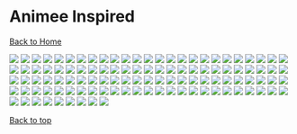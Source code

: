 # Animee Inspired

[Back to Home](https://github.com/RickyFoots/Wallpapers/tree/main)

</h1>

<img src="https://github.com/RickyFoots/Wallpapers/blob/main/Collection/Digital Art/Anime Inspired/00030.png">

<img src="https://github.com/RickyFoots/Wallpapers/blob/main/Collection/Digital Art/Anime Inspired/00224.jpg">

<img src="https://github.com/RickyFoots/Wallpapers/blob/main/Collection/Digital Art/Anime Inspired/00239.jpg">

<img src="https://github.com/RickyFoots/Wallpapers/blob/main/Collection/Digital Art/Anime Inspired/00279.jpg">

<img src="https://github.com/RickyFoots/Wallpapers/blob/main/Collection/Digital Art/Anime Inspired/00288.png">

<img src="https://github.com/RickyFoots/Wallpapers/blob/main/Collection/Digital Art/Anime Inspired/00293.jpg">

<img src="https://github.com/RickyFoots/Wallpapers/blob/main/Collection/Digital Art/Anime Inspired/00355.png">

<img src="https://github.com/RickyFoots/Wallpapers/blob/main/Collection/Digital Art/Anime Inspired/08.jpg">

<img src="https://github.com/RickyFoots/Wallpapers/blob/main/Collection/Digital Art/Anime Inspired/10 - IkFbADX.png">

<img src="https://github.com/RickyFoots/Wallpapers/blob/main/Collection/Digital Art/Anime Inspired/11.jpg">

<img src="https://github.com/RickyFoots/Wallpapers/blob/main/Collection/Digital Art/Anime Inspired/14.jpg">

<img src="https://github.com/RickyFoots/Wallpapers/blob/main/Collection/Digital Art/Anime Inspired/20220404_2100_Do_not_disturb.jpg">

<img src="https://github.com/RickyFoots/Wallpapers/blob/main/Collection/Digital Art/Anime Inspired/20220523_1613_Seabreeze_03.jpg">

<img src="https://github.com/RickyFoots/Wallpapers/blob/main/Collection/Digital Art/Anime Inspired/20230515_222411.jpg">

<img src="https://github.com/RickyFoots/Wallpapers/blob/main/Collection/Digital Art/Anime Inspired/20230519_2334_wandering_whale_.jpg">

<img src="https://github.com/RickyFoots/Wallpapers/blob/main/Collection/Digital Art/Anime Inspired/20230712_2223_2023.5.24.jpg">

<img src="https://github.com/RickyFoots/Wallpapers/blob/main/Collection/Digital Art/Anime Inspired/20231028_1437_Ghost_hunter.jpg">

<img src="https://github.com/RickyFoots/Wallpapers/blob/main/Collection/Digital Art/Anime Inspired/20231106_2020_Practice_41.jpg">

<img src="https://github.com/RickyFoots/Wallpapers/blob/main/Collection/Digital Art/Anime Inspired/24 - e47ScRz.jpg">

<img src="https://github.com/RickyFoots/Wallpapers/blob/main/Collection/Digital Art/Anime Inspired/28 - YnL7CTg.jpg">

<img src="https://github.com/RickyFoots/Wallpapers/blob/main/Collection/Digital Art/Anime Inspired/30 - VvwyRE1.jpg">

<img src="https://github.com/RickyFoots/Wallpapers/blob/main/Collection/Digital Art/Anime Inspired/31 - CjTmQ8s.jpg">

<img src="https://github.com/RickyFoots/Wallpapers/blob/main/Collection/Digital Art/Anime Inspired/31 - qmiPsd0.jpg">

<img src="https://github.com/RickyFoots/Wallpapers/blob/main/Collection/Digital Art/Anime Inspired/33.jpg">

<img src="https://github.com/RickyFoots/Wallpapers/blob/main/Collection/Digital Art/Anime Inspired/37 - zZ6lun8.jpg">

<img src="https://github.com/RickyFoots/Wallpapers/blob/main/Collection/Digital Art/Anime Inspired/45 - CbVXE5h.jpg">

<img src="https://github.com/RickyFoots/Wallpapers/blob/main/Collection/Digital Art/Anime Inspired/4X3z4Ha.jpeg">

<img src="https://github.com/RickyFoots/Wallpapers/blob/main/Collection/Digital Art/Anime Inspired/56 - CoYBP2x.jpg">

<img src="https://github.com/RickyFoots/Wallpapers/blob/main/Collection/Digital Art/Anime Inspired/5a1c8031-3c4e-4b2e-96ef-5b17d8c1c948.jpg">

<img src="https://github.com/RickyFoots/Wallpapers/blob/main/Collection/Digital Art/Anime Inspired/60 - E9YRV2B.jpg">

<img src="https://github.com/RickyFoots/Wallpapers/blob/main/Collection/Digital Art/Anime Inspired/60 - H2xoVzi.jpg">

<img src="https://github.com/RickyFoots/Wallpapers/blob/main/Collection/Digital Art/Anime Inspired/62 - I7QzImd.jpg">

<img src="https://github.com/RickyFoots/Wallpapers/blob/main/Collection/Digital Art/Anime Inspired/63 - 89NstXc.jpg">

<img src="https://github.com/RickyFoots/Wallpapers/blob/main/Collection/Digital Art/Anime Inspired/63 - 9QX28Vi.jpg">

<img src="https://github.com/RickyFoots/Wallpapers/blob/main/Collection/Digital Art/Anime Inspired/63.jpg">

<img src="https://github.com/RickyFoots/Wallpapers/blob/main/Collection/Digital Art/Anime Inspired/7K7oRvk.jpeg">

<img src="https://github.com/RickyFoots/Wallpapers/blob/main/Collection/Digital Art/Anime Inspired/9DikRoN.jpeg">

<img src="https://github.com/RickyFoots/Wallpapers/blob/main/Collection/Digital Art/Anime Inspired/9Tej6V0.jpeg">

<img src="https://github.com/RickyFoots/Wallpapers/blob/main/Collection/Digital Art/Anime Inspired/Animegirl-by-Water.jpg">

<img src="https://github.com/RickyFoots/Wallpapers/blob/main/Collection/Digital Art/Anime Inspired/AsianPond.jpg">

<img src="https://github.com/RickyFoots/Wallpapers/blob/main/Collection/Digital Art/Anime Inspired/Bossfight_In_The_Snow.jpg">

<img src="https://github.com/RickyFoots/Wallpapers/blob/main/Collection/Digital Art/Anime Inspired/Looking_over_the_Waves.jpg">

<img src="https://github.com/RickyFoots/Wallpapers/blob/main/Collection/Digital Art/Anime Inspired/OD_house_day.jpg">

<img src="https://github.com/RickyFoots/Wallpapers/blob/main/Collection/Digital Art/Anime Inspired/OD_house_morn.jpg">

<img src="https://github.com/RickyFoots/Wallpapers/blob/main/Collection/Digital Art/Anime Inspired/OD_house_night_sat.jpg">

<img src="https://github.com/RickyFoots/Wallpapers/blob/main/Collection/Digital Art/Anime Inspired/Red_Leaf_Valley.jpg">

<img src="https://github.com/RickyFoots/Wallpapers/blob/main/Collection/Digital Art/Anime Inspired/Street_Night.jpg">

<img src="https://github.com/RickyFoots/Wallpapers/blob/main/Collection/Digital Art/Anime Inspired/WallpaperDog-10819503.jpg">

<img src="https://github.com/RickyFoots/Wallpapers/blob/main/Collection/Digital Art/Anime Inspired/Watching_From_Above.jpg">

<img src="https://github.com/RickyFoots/Wallpapers/blob/main/Collection/Digital Art/Anime Inspired/aTzsemi.jpeg">

<img src="https://github.com/RickyFoots/Wallpapers/blob/main/Collection/Digital Art/Anime Inspired/andrew-maleski-ghostly-gate.jpg">

<img src="https://github.com/RickyFoots/Wallpapers/blob/main/Collection/Digital Art/Anime Inspired/arseniy-chebynkin-tokyo-street-night.jpg">

<img src="https://github.com/RickyFoots/Wallpapers/blob/main/Collection/Digital Art/Anime Inspired/bbajwew11ge81.png">

<img src="https://github.com/RickyFoots/Wallpapers/blob/main/Collection/Digital Art/Anime Inspired/cy4p34m246161.jpg">

<img src="https://github.com/RickyFoots/Wallpapers/blob/main/Collection/Digital Art/Anime Inspired/es2_day.jpg">

<img src="https://github.com/RickyFoots/Wallpapers/blob/main/Collection/Digital Art/Anime Inspired/es2_morning.jpg">

<img src="https://github.com/RickyFoots/Wallpapers/blob/main/Collection/Digital Art/Anime Inspired/es2_night.jpg">

<img src="https://github.com/RickyFoots/Wallpapers/blob/main/Collection/Digital Art/Anime Inspired/es3_day.jpg">

<img src="https://github.com/RickyFoots/Wallpapers/blob/main/Collection/Digital Art/Anime Inspired/es3_morning.jpg">

<img src="https://github.com/RickyFoots/Wallpapers/blob/main/Collection/Digital Art/Anime Inspired/es3_night.jpg">

<img src="https://github.com/RickyFoots/Wallpapers/blob/main/Collection/Digital Art/Anime Inspired/es4_day.jpg">

<img src="https://github.com/RickyFoots/Wallpapers/blob/main/Collection/Digital Art/Anime Inspired/es4_morning.jpg">

<img src="https://github.com/RickyFoots/Wallpapers/blob/main/Collection/Digital Art/Anime Inspired/es4_night.jpg">

<img src="https://github.com/RickyFoots/Wallpapers/blob/main/Collection/Digital Art/Anime Inspired/es5_day.jpg">

<img src="https://github.com/RickyFoots/Wallpapers/blob/main/Collection/Digital Art/Anime Inspired/es5_morning.jpg">

<img src="https://github.com/RickyFoots/Wallpapers/blob/main/Collection/Digital Art/Anime Inspired/es5_night.jpg">

<img src="https://github.com/RickyFoots/Wallpapers/blob/main/Collection/Digital Art/Anime Inspired/es6_day.jpg">

<img src="https://github.com/RickyFoots/Wallpapers/blob/main/Collection/Digital Art/Anime Inspired/es6_morning.jpg">

<img src="https://github.com/RickyFoots/Wallpapers/blob/main/Collection/Digital Art/Anime Inspired/es6_night.jpg">

<img src="https://github.com/RickyFoots/Wallpapers/blob/main/Collection/Digital Art/Anime Inspired/es7_day.jpg">

<img src="https://github.com/RickyFoots/Wallpapers/blob/main/Collection/Digital Art/Anime Inspired/es7_morning.jpg">

<img src="https://github.com/RickyFoots/Wallpapers/blob/main/Collection/Digital Art/Anime Inspired/es7_night.jpg">

<img src="https://github.com/RickyFoots/Wallpapers/blob/main/Collection/Digital Art/Anime Inspired/es_day.jpg">

<img src="https://github.com/RickyFoots/Wallpapers/blob/main/Collection/Digital Art/Anime Inspired/es_morning.jpg">

<img src="https://github.com/RickyFoots/Wallpapers/blob/main/Collection/Digital Art/Anime Inspired/es_night.png">

<img src="https://github.com/RickyFoots/Wallpapers/blob/main/Collection/Digital Art/Anime Inspired/image1.png">

<img src="https://github.com/RickyFoots/Wallpapers/blob/main/Collection/Digital Art/Anime Inspired/itdo8g9346161.jpg">

<img src="https://github.com/RickyFoots/Wallpapers/blob/main/Collection/Digital Art/Anime Inspired/k2mn7eyhg4i81.png">

<img src="https://github.com/RickyFoots/Wallpapers/blob/main/Collection/Digital Art/Anime Inspired/lakeside.jpg">

<img src="https://github.com/RickyFoots/Wallpapers/blob/main/Collection/Digital Art/Anime Inspired/leaning.png">

<img src="https://github.com/RickyFoots/Wallpapers/blob/main/Collection/Digital Art/Anime Inspired/paradise.jpg">

<img src="https://github.com/RickyFoots/Wallpapers/blob/main/Collection/Digital Art/Anime Inspired/pastel-car.png">

<img src="https://github.com/RickyFoots/Wallpapers/blob/main/Collection/Digital Art/Anime Inspired/perfect.jpg">

<img src="https://github.com/RickyFoots/Wallpapers/blob/main/Collection/Digital Art/Anime Inspired/pixiv_74390937_p2.png">

<img src="https://github.com/RickyFoots/Wallpapers/blob/main/Collection/Digital Art/Anime Inspired/reflection-pool.jpg">

<img src="https://github.com/RickyFoots/Wallpapers/blob/main/Collection/Digital Art/Anime Inspired/sipnpt3446161.jpg">

<img src="https://github.com/RickyFoots/Wallpapers/blob/main/Collection/Digital Art/Anime Inspired/starwars-new.png">

<img src="https://github.com/RickyFoots/Wallpapers/blob/main/Collection/Digital Art/Anime Inspired/tacosauceninja-blossoms.jpg">

<img src="https://github.com/RickyFoots/Wallpapers/blob/main/Collection/Digital Art/Anime Inspired/wallhaven-3zp6o9.jpg">

<img src="https://github.com/RickyFoots/Wallpapers/blob/main/Collection/Digital Art/Anime Inspired/wallhaven-45k7g5.jpg">

<img src="https://github.com/RickyFoots/Wallpapers/blob/main/Collection/Digital Art/Anime Inspired/wallhaven-5g5p87.jpg">

<img src="https://github.com/RickyFoots/Wallpapers/blob/main/Collection/Digital Art/Anime Inspired/wallhaven-72m3jv.jpg">

<img src="https://github.com/RickyFoots/Wallpapers/blob/main/Collection/Digital Art/Anime Inspired/wallhaven-e7j33o_3840x2160-degirl.png">

<img src="https://github.com/RickyFoots/Wallpapers/blob/main/Collection/Digital Art/Anime Inspired/wallhaven-e7j33o_3840x2160.png">

<img src="https://github.com/RickyFoots/Wallpapers/blob/main/Collection/Digital Art/Anime Inspired/wallhaven-kxwpr7.jpg">

<img src="https://github.com/RickyFoots/Wallpapers/blob/main/Collection/Digital Art/Anime Inspired/wallhaven-q21vkl.jpg">

<img src="https://github.com/RickyFoots/Wallpapers/blob/main/Collection/Digital Art/Anime Inspired/wallhaven-q6q6qq.jpg">

<img src="https://github.com/RickyFoots/Wallpapers/blob/main/Collection/Digital Art/Anime Inspired/wallhaven-qz21l7.jpg">

<img src="https://github.com/RickyFoots/Wallpapers/blob/main/Collection/Digital Art/Anime Inspired/wallpaper1.jpg">

<img src="https://github.com/RickyFoots/Wallpapers/blob/main/Collection/Digital Art/Anime Inspired/wallpaper2.jpg">

<img src="https://github.com/RickyFoots/Wallpapers/blob/main/Collection/Digital Art/Anime Inspired/wallpaper3.jpg">

<img src="https://github.com/RickyFoots/Wallpapers/blob/main/Collection/Digital Art/Anime Inspired/wallpaper4.jpg">

<img src="https://github.com/RickyFoots/Wallpapers/blob/main/Collection/Digital Art/Anime Inspired/wallpaper5.jpg">

<img src="https://github.com/RickyFoots/Wallpapers/blob/main/Collection/Digital Art/Anime Inspired/wallpaper6.jpg">

<img src="https://github.com/RickyFoots/Wallpapers/blob/main/Collection/Digital Art/Anime Inspired/wallpaper7.jpg">

<img src="https://github.com/RickyFoots/Wallpapers/blob/main/Collection/Digital Art/Anime Inspired/xavier-cuenca-samurai.jpg">

<img src="https://github.com/RickyFoots/Wallpapers/blob/main/Collection/Digital Art/Anime Inspired/yawning-cat.jpg">

<img src="https://github.com/RickyFoots/Wallpapers/blob/main/Collection/Digital Art/Anime Inspired/yhaucvz246161.jpg">

<img src="https://github.com/RickyFoots/Wallpapers/blob/main/Collection/Digital Art/Anime Inspired/anime-girl-and-dog-bound-by-loyalty-and-oath-8f-3840x2160.jpg">

[Back to top](#Top)